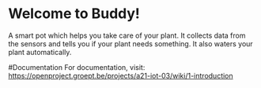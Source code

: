 # Welcome to Buddy!

A smart pot which helps you take care of your plant. It collects data from the sensors and tells you 
if your plant needs something. It also waters your plant automatically. 

#Documentation
For documentation, visit:
https://openproject.groept.be/projects/a21-iot-03/wiki/1-introduction
